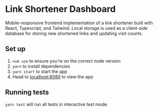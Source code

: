# Link Shortener Dashboard

Mobile-responsive frontend implementation of a link shortener built with React, Typescript, and Tailwind. Local storage is used as a client-side database for storing new shortened links and updating visit counts.

## Set up

1. `nvm use` to ensure you're on the correct node version
2. `yarn` to install dependencies
3. `yarn start` to start the app
4. Head to [localhost:8080](localhost:8080) to view the app

## Running tests

`yarn test` will run all tests in interactive test mode
